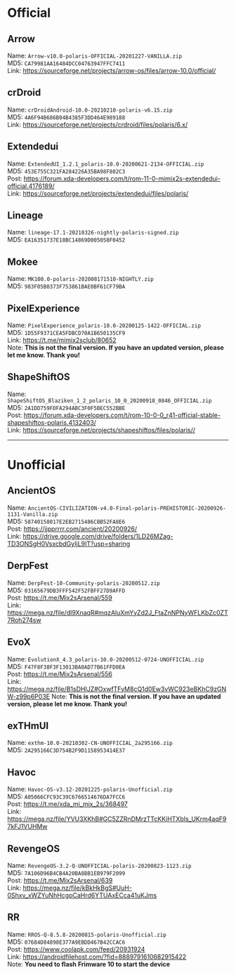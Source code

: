 # Official  

## Arrow  
Name: `Arrow-v10.0-polaris-OFFICIAL-20201227-VANILLA.zip`  
MD5: `CA79981AA16484DCC04763947FFC7411`  
Link: https://sourceforge.net/projects/arrow-os/files/arrow-10.0/official/  

## crDroid  
Name: `crDroidAndroid-10.0-20210210-polaris-v6.15.zip`  
MD5: `4A6F94B686B04B4385F3DD464E989188`  
Link: https://sourceforge.net/projects/crdroid/files/polaris/6.x/

## Extendedui  
Name: `ExtendedUI_1.2.1_polaris-10.0-20200621-2134-OFFICIAL.zip`  
MD5: `453E755C321FA284226A35BA98F802C3`  
Post: https://forum.xda-developers.com/t/rom-11-0-mimix2s-extendedui-official.4176189/  
Link: https://sourceforge.net/projects/extendedui/files/polaris/

## Lineage
Name: `lineage-17.1-20210326-nightly-polaris-signed.zip`  
MD5: `EA16351737E18BC14869D005058F0452`  

## Mokee
Name: `MK100.0-polaris-202008171510-NIGHTLY.zip`  
MD5: `983F05B0373F753861BAE0BF61CF79BA`  

## PixelExperience
Name: `PixelExperience_polaris-10.0-20200125-1422-OFFICIAL.zip`  
MD5: `1D55F9371CEA5FDBCD70A1B650135CF9`  
Link: https://t.me/mimix2sclub/80652  
Note: **This is not the final version. If you have an updated version, please let me know. Thank you!**

## ShapeShiftOS
Name: `ShapeShiftOS_Blaziken_1_2_polaris_10_0_20200918_0846_OFFICIAL.zip`  
MD5: `2A1DD759FDFA294ABC3F0F5BEC552BBE`  
Post: https://forum.xda-developers.com/t/rom-10-0-0_r41-official-stable-shapeshiftos-polaris.4132403/  
Link: https://sourceforge.net/projects/shapeshiftos/files/polaris//

--------------------

# Unofficial  

## AncientOS  
Name: `AncientOS-CIVILIZATION-v4.0-Final-polaris-PREHISTORIC-20200926-1131-Vanilla.zip`  
MD5: `58740158017E2EB2715486CBB52FA8E6`  
Post: https://jjpprrrr.com/ancient/20200926/  
Link: https://drive.google.com/drive/folders/1LD26MZag-TD3ONSgH0VsxcbdGyIjL9IT?usp=sharing

## DerpFest  
Name: `DerpFest-10-Community-polaris-20200512.zip`  
MD5: `03165679DB3FFF542F52FBFF27D9AFFD`  
Post: https://t.me/Mix2sArsenal/559  
Link: https://mega.nz/file/dI9XnaqR#mqzAluXmYyZd2J_FtaZnNPNyWFLKbZc0ZT7Roh274sw

## EvoX  
Name: `EvolutionX_4.3_polaris-10.0-20200512-0724-UNOFFICIAL.zip`  
MD5: `F47F8F38F3F13013BA0AD77B61FFD0EA`  
Post: https://t.me/Mix2sArsenal/556  
Link: https://mega.nz/file/B1sDHIJZ#OxwfTFyM8cQ1d0Ew3vWC923eBKhC9zGNW-z99p6P03E
Note: **This is not the final version. If you have an updated version, please let me know. Thank you!**

## exTHmUI  
Name: `exthm-10.0-20210302-CN-UNOFFICIAL_2a295166.zip`  
MD5: `2A295166C3D754B2F9D1158953414E37`  

## Havoc
Name: `Havoc-OS-v3.12-20201225-polaris-Unofficial.zip`  
MD5: `A05066CFC93C39C6766514676DA7FCC6`  
Post: https://t.me/xda_mi_mix_2s/368497  
Link: https://mega.nz/file/YVU3XKhB#GC5ZZRnDMrzTTcKKiHTXbIs_UKrm4aqF97kFJ1VUHMw

## RevengeOS  
Name: `RevengeOS-3.2-Q-UNOFFICIAL-polaris-20200823-1123.zip`  
MD5: `7A106D96B4CB4A20BA8BB1EB979F2099`  
Post: https://t.me/Mix2sArsenal/639  
Link: https://mega.nz/file/kBkHkBgS#UuH-0Shxv_xWZYuNhHcgpCaHrd6YTUAxECca41uKJms

## RR
Name: `RROS-Q-8.5.8-20200815-polaris-Unofficial.zip `  
MD5: `07684D84898E377A9EBDD467B42CCAC6`  
Post: https://www.coolapk.com/feed/20931924  
Link: https://androidfilehost.com/?fid=8889791610682915422  
Note: **You need to flash Frimware 10 to start the device**  
